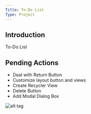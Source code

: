 ```yaml
---
Title: To-Do List
Type: Project
---
```


## Introduction
To-Do List

## Pending Actions
- Deal with Return Button <br>
- Customize layout button and views <br>
- Create Recycler View <br>
- Delete Button <br>
- Add Modal Dialog Box <br>

![alt tag](ToDoList_Veritcal)
